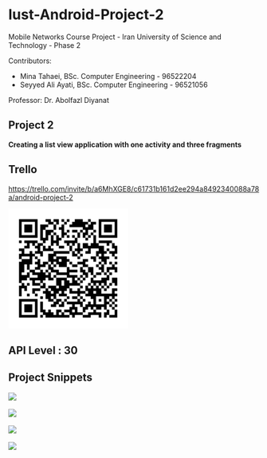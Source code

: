 # Iust-Android-Project-2
Mobile Networks Course Project - Iran University of Science and Technology - Phase 2

Contributors:
* Mina Tahaei, BSc. Computer Engineering - 96522204
* Seyyed Ali Ayati, BSc. Computer Engineering - 96521056

Professor: Dr. Abolfazl Diyanat

## Project 2
**Creating a list view application with one activity and three fragments**

## Trello
https://trello.com/invite/b/a6MhXGE8/c61731b161d2ee294a8492340088a78a/android-project-2

<p>
    <img src="trello-board.png" width="240" height="240" />
</p>

## API Level : 30

## Project Snippets
<p>
    <img src="Snippets/1.png" />
</p>
<p>
    <img src="Snippets/2.png" />
</p>
<p>
    <img src="Snippets/3.png" />
</p>
<p>
    <img src="Snippets/4.png" />
</p>
